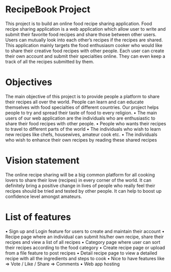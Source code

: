 # RecipeBook Project
This project is to build an online food recipe sharing application. Food recipe sharing application is a web application which allow user to write and submit their favorite food recipes and share those between other users. Users can mutually look into each other’s recipes if the recipes are shared. This application mainly targets the food enthusiasm cooker who would like to share their creative food recipes with other people. Each user can create their own account and submit their specialties online. They can even keep a track of all the recipes submitted by them.

# Objectives
The main objective of this project is to provide people a platform to share their recipes all over the world. People can learn and can educate themselves with food specialties of different countries. Our project helps people to try and spread their taste of food to every religion. 
  •	The main users of our web application are the individuals who are enthusiastic to share their food recipes with other people.
  •	People who wants their recipes to travel to different parts of the world
  •	The individuals who wish to learn new recipes like chefs, housewives, amateur cook etc.
  •	The individuals who wish to enhance their own recipes by reading these shared recipes

# Vision statement
The online recipe sharing will be a big common platform for all cooking lovers to share their love (recipes) in every corner of the world. It can definitely bring a positive change in lives of people who really feel their recipes should be tried and tested by other people. It can help to boost up confidence level amongst amateurs.

# List of features
  •	Sign up and Login feature for users to create and maintain their account
  •	Recipe page where an individual can submit his/her own recipe, share their recipes and view a list of all recipes
  •	Category page where user can sort their recipes according to the food category
  •	Create recipe page or upload from a file feature to post recipes
  •	Detail recipe page to view a detailed recipe with all the ingredients and steps to cook
  •	Nice to have features like
      => Vote / Like / Share
      => Comments
  •	Web app hosting

